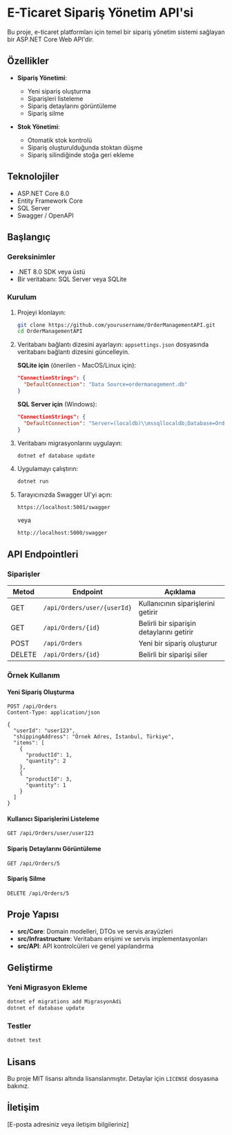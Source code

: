 # E-Ticaret Sipariş Yönetim API'si

Bu proje, e-ticaret platformları için temel bir sipariş yönetim sistemi sağlayan bir ASP.NET Core Web API'dir.

## Özellikler

- **Sipariş Yönetimi**:
  - Yeni sipariş oluşturma
  - Siparişleri listeleme
  - Sipariş detaylarını görüntüleme
  - Sipariş silme

- **Stok Yönetimi**:
  - Otomatik stok kontrolü
  - Sipariş oluşturulduğunda stoktan düşme
  - Sipariş silindiğinde stoğa geri ekleme

## Teknolojiler

- ASP.NET Core 8.0
- Entity Framework Core
- SQL Server 
- Swagger / OpenAPI

## Başlangıç

### Gereksinimler

- .NET 8.0 SDK veya üstü
- Bir veritabanı: SQL Server veya SQLite

### Kurulum

1. Projeyi klonlayın:
   ```bash
   git clone https://github.com/yourusername/OrderManagementAPI.git
   cd OrderManagementAPI
   ```

2. Veritabanı bağlantı dizesini ayarlayın:
   `appsettings.json` dosyasında veritabanı bağlantı dizesini güncelleyin.

   **SQLite için** (önerilen - MacOS/Linux için):
   ```json
   "ConnectionStrings": {
     "DefaultConnection": "Data Source=ordermanagement.db"
   }
   ```

   **SQL Server için** (Windows):
   ```json
   "ConnectionStrings": {
     "DefaultConnection": "Server=(localdb)\\mssqllocaldb;Database=OrderManagementDb;Trusted_Connection=True;MultipleActiveResultSets=true"
   }
   ```

3. Veritabanı migrasyonlarını uygulayın:
   ```bash
   dotnet ef database update
   ```

4. Uygulamayı çalıştırın:
   ```bash
   dotnet run
   ```

5. Tarayıcınızda Swagger UI'yi açın:
   ```
   https://localhost:5001/swagger
   ```
   veya
   ```
   http://localhost:5000/swagger
   ```

## API Endpointleri

### Siparişler

| Metod | Endpoint | Açıklama |
|-------|----------|----------|
| GET | `/api/Orders/user/{userId}` | Kullanıcının siparişlerini getirir |
| GET | `/api/Orders/{id}` | Belirli bir siparişin detaylarını getirir |
| POST | `/api/Orders` | Yeni bir sipariş oluşturur |
| DELETE | `/api/Orders/{id}` | Belirli bir siparişi siler |

### Örnek Kullanım

#### Yeni Sipariş Oluşturma

```http
POST /api/Orders
Content-Type: application/json

{
  "userId": "user123",
  "shippingAddress": "Örnek Adres, İstanbul, Türkiye",
  "items": [
    {
      "productId": 1,
      "quantity": 2
    },
    {
      "productId": 3,
      "quantity": 1
    }
  ]
}
```

#### Kullanıcı Siparişlerini Listeleme

```http
GET /api/Orders/user/user123
```

#### Sipariş Detaylarını Görüntüleme

```http
GET /api/Orders/5
```

#### Sipariş Silme

```http
DELETE /api/Orders/5
```

## Proje Yapısı

- **src/Core**: Domain modelleri, DTOs ve servis arayüzleri
- **src/Infrastructure**: Veritabanı erişimi ve servis implementasyonları
- **src/API**: API kontrolcüleri ve genel yapılandırma

## Geliştirme

### Yeni Migrasyon Ekleme

```bash
dotnet ef migrations add MigrasyonAdi
dotnet ef database update
```

### Testler

```bash
dotnet test
```

## Lisans

Bu proje MIT lisansı altında lisanslanmıştır. Detaylar için `LICENSE` dosyasına bakınız.

## İletişim

[E-posta adresiniz veya iletişim bilgileriniz] 